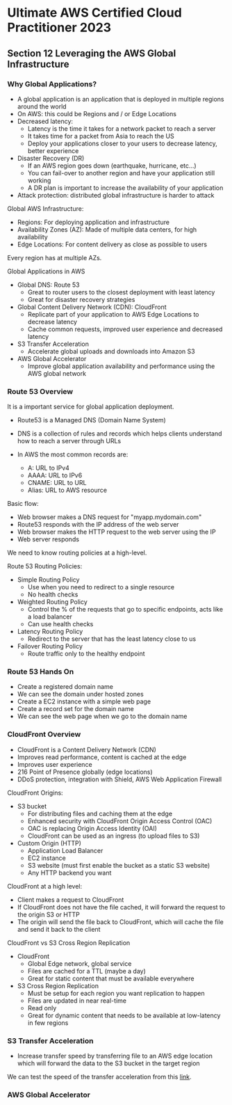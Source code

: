 # Ultimate AWS Certified Cloud Practitioner 2023

## Section 12 Leveraging the AWS Global Infrastructure

### Why Global Applications?

- A global application is an application that is deployed in multiple regions around the world
- On AWS: this could be Regions and / or Edge Locations
- Decreased latency:
  - Latency is the time it takes for a network packet to reach a server
  - It takes time for a packet from Asia to reach the US
  - Deploy your applications closer to your users to decrease latency, better experience
- Disaster Recovery (DR)
  - If an AWS region goes down (earthquake, hurricane, etc...)
  - You can fail-over to another region and have your application still working
  - A DR plan is important to increase the availability of your application
- Attack protection: distributed global infrastructure is harder to attack

Global AWS Infrastructure:

- Regions: For deploying application and infrastructure
- Availability Zones (AZ): Made of multiple data centers, for high availability
- Edge Locations: For content delivery as close as possible to users

Every region has at multiple AZs.

Global Applications in AWS

- Global DNS: Route 53
  - Great to router users to the closest deployment with least latency
  - Great for disaster recovery strategies
- Global Content Delivery Network (CDN): CloudFront
  - Replicate part of your application to AWS Edge Locations to decrease latency
  - Cache common requests, improved user experience and decreased latency
- S3 Transfer Acceleration
  - Accelerate global uploads and downloads into Amazon S3
- AWS Global Accelerator
  - Improve global application availability and performance using the AWS global network

### Route 53 Overview

It is a important service for global application deployment.

- Route53 is a Managed DNS (Domain Name System)
- DNS is a collection of rules and records which helps clients understand how to reach a server through URLs

- In AWS the most common records are:
  - A: URL to IPv4
  - AAAA: URL to IPv6
  - CNAME: URL to URL
  - Alias: URL to AWS resource

Basic flow:

- Web browser makes a DNS request for "myapp.mydomain.com"
- Route53 responds with the IP address of the web server
- Web browser makes the HTTP request to the web server using the IP
- Web server responds

We need to know routing policies at a high-level.

Route 53 Routing Policies:

- Simple Routing Policy
  - Use when you need to redirect to a single resource
  - No health checks
- Weighted Routing Policy
  - Control the % of the requests that go to specific endpoints, acts like a load balancer
  - Can use health checks
- Latency Routing Policy
  - Redirect to the server that has the least latency close to us
- Failover Routing Policy
  - Route traffic only to the healthy endpoint

### Route 53 Hands On

- Create a registered domain name
- We can see the domain under hosted zones
- Create a EC2 instance with a simple web page
- Create a record set for the domain name
- We can see the web page when we go to the domain name

### CloudFront Overview

- CloudFront is a Content Delivery Network (CDN)
- Improves read performance, content is cached at the edge
- Improves user experience
- 216 Point of Presence globally (edge locations)
- DDoS protection, integration with Shield, AWS Web Application Firewall

CloudFront Origins:

- S3 bucket
  - For distributing files and caching them at the edge
  - Enhanced security with CloudFront Origin Access Control (OAC)
  - OAC is replacing Origin Access Identity (OAI)
  - CloudFront can be used as an ingress (to upload files to S3)
- Custom Origin (HTTP)
  - Application Load Balancer
  - EC2 instance
  - S3 website (must first enable the bucket as a static S3 website)
  - Any HTTP backend you want

CloudFront at a high level:

- Client makes a request to CloudFront
- If CloudFront does not have the file cached, it will forward the request to the origin S3 or HTTP
- The origin will send the file back to CloudFront, which will cache the file and send it back to the client

CloudFront vs S3 Cross Region Replication

- CloudFront
  - Global Edge network, global service
  - Files are cached for a TTL (maybe a day)
  - Great for static content that must be available everywhere
- S3 Cross Region Replication
  - Must be setup for each region you want replication to happen
  - Files are updated in near real-time
  - Read only
  - Great for dynamic content that needs to be available at low-latency in few regions

### S3 Transfer Acceleration

- Increase transfer speed by transferring file to an AWS edge location which will forward the data to the S3 bucket in the target region

We can test the speed of the transfer acceleration from this [link](https://s3-accelerate-speedtest.s3-accelerate.amazonaws.com/en/accelerate-speed-comparsion.html).

### AWS Global Accelerator

